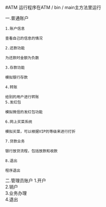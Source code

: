 #ATM
运行程序在ATM / bin / main主方法里运行

一.普通账户

    1.账户信息
    
    查看自己的信息的情况 
    
    2.还款功能
    
	为还款时金额为负数                        
	
	3.存款功能
	   
	模拟银行存款
	                          
	4.转账
	
	给别的用户进行转账                          
	5.发红包
	
	模拟微信的发红包功能
	
	6.网上买菜系统
	
	模拟买菜，可以根据VIP的等级来进行打折
	                         
	7.贷款业务
	
	银行放贷流程，包括放款和收款
	
	8.退出
	
	程序退出 
    
 二.管理员账户
    1.开户                                 
	2.销户                                 
	3.业务办理                              
	4.退出 